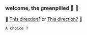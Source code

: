 ### welcome, the greenpilled 🌱 🖖

🔭 [This direction?](https://en.wikipedia.org/wiki/Snow_Crash) or [This direction?](https://en.wikipedia.org/wiki/Ringworld) 🔭

`A choice ?` 
